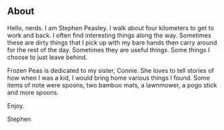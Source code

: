 ## About

Hello, nerds. I am Stephen Peasley. I walk about four kilometers to get to work and back. I often find interesting things along the way. Sometimes these are dirty things that I pick up with my bare hands then carry around for the rest of the day. Sometimes they are useful things. Some things I choose to just leave behind.

Frozen Peas is dedicated to my sister, Connie. She loves to tell stories of how when I was a kid, I would bring home various things I found. Some items of note were spoons, two bamboo mats, a lawnmower, a pogo stick and more spoons.

Enjoy.

Stephen
